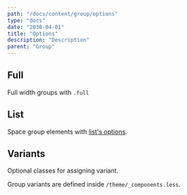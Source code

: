 ```yaml
---
path: "/docs/content/group/options"
type: "docs"
date: "2030-04-01"
title: "Options"
description: "Description"
parent: "Group"
---
```


<h2>Full</h2>

<p>Full width groups with <code>.full</code></p>

<demo>
  <div class="demo-inner">
    <div class="demo-item" data-iframe="demos/group/options/full-line" data-name="line">
    </div>
  </div>
  <div class="demo-inner">
    <div class="demo-item" data-iframe="demos/group/options/full-stack" data-name="stack">
    </div>
  </div>
</demo>

<h2>List</h2>

<p>Space group elements with <a href="">list's options</a>.</p>

<demo>
  <div class="demo-inner">
    <div class="demo-item" data-iframe="demos/group/options/list-line" data-name="line">
    </div>
  </div>
  <div class="demo-inner">
    <div class="demo-item" data-iframe="demos/group/options/list-stack" data-name="stack">
    </div>
  </div>
</demo>

<h2>Variants</h2>

<p>Optional classes for assigning variant.</p>

<div class="alert">
  <div class="alert_content">
    Group variants are defined inside <code>/theme/_components.less</code>.
  </div>
</div>

<demo>
  <div class="demo-inner">
    <div class="demo-item" data-iframe="demos/group/options/variant-line" data-name="line">
    </div>
  </div>
  <div class="demo-inner">
    <div class="demo-item" data-iframe="demos/group/options/variant-stack" data-name="stack">
    </div>
  </div>
</demo>
